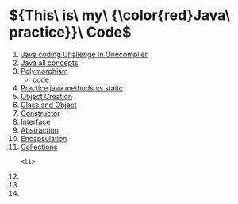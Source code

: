 
# ${This\ is\ my\ {\color{red}Java\ practice}}\ Code$
<ol>
    <li>
        <a href="https://onecompiler.com/challenges/3wkg8wnmr/java-coding-challenge">Java coding Challenge In Onecomplier</a></li>
    <li>
<a href="https://onecompiler.com/cheatsheets/java">Java all concepts</a>
</li>
<li>
<a href="https://www.javatpoint.com/method-overloading-in-java">Polymorphism</a>
<ul>
<li><a href="https://onecompiler.com/java/3yunymetz">code</a></li>

</ul>
</li>
<li>
<a href="https://onecompiler.com/java/3yuk6bd99">Practice java methods vs static </a>
</li>
<li>
<a href="https://onecompiler.com/java/3yukavmqr">Object Creation</a>
</li>
<li>
<a href="https://onecompiler.com/tutorials/java/oops/classes-and-objects">Class and Object</a>
</li>
<li>
<a href="https://onecompiler.com/tutorials/java/oops/constructor">Constructor</a>
</li>
<li>
<a href="https://onecompiler.com/tutorials/java/oops/interfaces-in-java">Interface</a>
</li>
<li>
<a href="https://onecompiler.com/tutorials/java/oops/abstraction">Abstraction</a>
</li>
<li>
<a href="https://onecompiler.com/tutorials/java/oops/encapsulation">Encapsulation</a>
</li>
  <li>
<a href="https://onecompiler.com/tutorials/java/collections/collections-framework"> Collections  </a>
</li>

    <li>
<a href="    ">   </a>
</li>
    <li>
<a href="    ">   </a>
</li>
    <li>
<a href="    ">   </a>
</li>  <li>
<a href="    ">   </a>
</li>
</ol>
